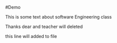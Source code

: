 #Demo 

This is some text about software Engineering class 

Thanks dear
and teacher will deleted

this line will added to file 
